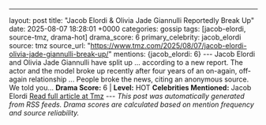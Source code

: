 ---
layout: post
title: "Jacob Elordi & Olivia Jade Giannulli Reportedly Break Up"
date: 2025-08-07 18:28:01 +0000
categories: gossip
tags: [jacob-elordi, source-tmz, drama-hot]
drama_score: 6
primary_celebrity: jacob_elordi
source: tmz
source_url: "https://www.tmz.com/2025/08/07/jacob-elordi-olivia-jade-giannulli-break-up/"
mentions: {jacob_elordi: 6} --- Jacob Elordi and Olivia Jade Giannulli have split up ... according to a new report. The actor and the model broke up recently after four years of an on-again, off-again relationship ... People broke the news, citing an anonymous source. We told you… **Drama Score:** 6 | **Level:** HOT **Celebrities Mentioned:** Jacob Elordi [Read full article at Tmz](https://www.tmz.com/2025/08/07/jacob-elordi-olivia-jade-giannulli-break-up/) --- *This post was automatically generated from RSS feeds. Drama scores are calculated based on mention frequency and source reliability.*